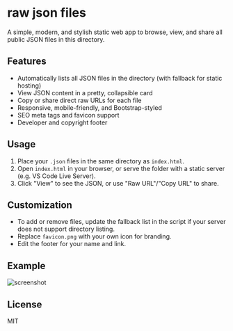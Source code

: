 # raw json files

A simple, modern, and stylish static web app to browse, view, and share all public JSON files in this directory.

## Features
- Automatically lists all JSON files in the directory (with fallback for static hosting)
- View JSON content in a pretty, collapsible card
- Copy or share direct raw URLs for each file
- Responsive, mobile-friendly, and Bootstrap-styled
- SEO meta tags and favicon support
- Developer and copyright footer

## Usage
1. Place your `.json` files in the same directory as `index.html`.
2. Open `index.html` in your browser, or serve the folder with a static server (e.g. VS Code Live Server).
3. Click "View" to see the JSON, or use "Raw URL"/"Copy URL" to share.

## Customization
- To add or remove files, update the fallback list in the script if your server does not support directory listing.
- Replace `favicon.png` with your own icon for branding.
- Edit the footer for your name and link.

## Example
![screenshot](screenshot.png)

## License
MIT
